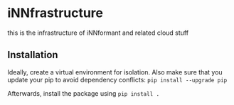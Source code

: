 # iNNfrastructure

this is the infrastructure of iNNformant and related cloud stuff

## Installation

Ideally, create a virtual environment for isolation.
Also make sure that you update your pip to avoid dependency conflicts: `pip install --upgrade pip`

Afterwards, install the package using `pip install .`
